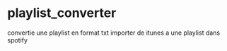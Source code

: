# playlist_converter
convertie une playlist en format txt importer de itunes a une playlist dans spotify
